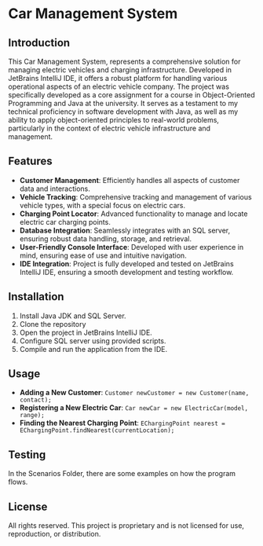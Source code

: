 
# Car Management System

## Introduction
This Car Management System, represents a comprehensive solution for managing electric vehicles and charging infrastructure. Developed in JetBrains IntelliJ IDE, it offers a robust platform for handling various operational aspects of an electric vehicle company. The project was specifically developed as a core assignment for a course in Object-Oriented Programming and Java at the university. It serves as a testament to my technical proficiency in software development with Java, as well as my ability to apply object-oriented principles to real-world problems, particularly in the context of electric vehicle infrastructure and management.

## Features
- **Customer Management**: Efficiently handles all aspects of customer data and interactions.
- **Vehicle Tracking**: Comprehensive tracking and management of various vehicle types, with a special focus on electric cars.
- **Charging Point Locator**: Advanced functionality to manage and locate electric car charging points.
- **Database Integration**: Seamlessly integrates with an SQL server, ensuring robust data handling, storage, and retrieval.
- **User-Friendly Console Interface**: Developed with user experience in mind, ensuring ease of use and intuitive navigation.
- **IDE Integration**: Project is fully developed and tested on JetBrains IntelliJ IDE, ensuring a smooth development and testing workflow.

## Installation
1. Install Java JDK and SQL Server.
2. Clone the repository
3. Open the project in JetBrains IntelliJ IDE.
4. Configure SQL server using provided scripts.
5. Compile and run the application from the IDE.

## Usage
- **Adding a New Customer**: `Customer newCustomer = new Customer(name, contact);`
- **Registering a New Electric Car**: `Car newCar = new ElectricCar(model, range);`
- **Finding the Nearest Charging Point**: `EChargingPoint nearest = EChargingPoint.findNearest(currentLocation);`

## Testing
In the Scenarios Folder, there are some examples on how the program flows.

## License
All rights reserved. This project is proprietary and is not licensed for use, reproduction, or distribution.
